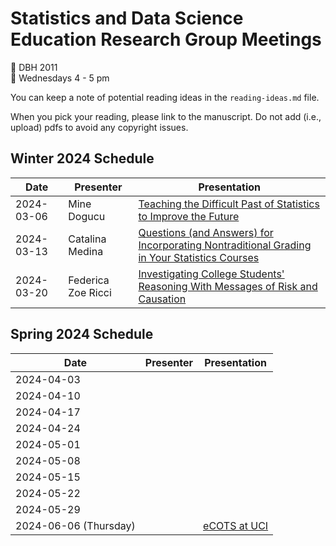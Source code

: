# Statistics and Data Science Education Research Group Meetings

:pushpin: DBH 2011   
:calendar: Wednesdays 4 - 5 pm

You can keep a note of potential reading ideas in the `reading-ideas.md` file. 

When you pick your reading, please link to the manuscript. Do not add (i.e., upload) pdfs to avoid any copyright issues. 

## Winter 2024 Schedule

| Date | Presenter | Presentation |
|------|-----------|---------|
|2024-03-06   |Mine Dogucu           | [Teaching the Difficult Past of Statistics to Improve the Future](https://www.tandfonline.com/doi/full/10.1080/26939169.2023.2224407)        |
| 2024-03-13    | Catalina Medina           | [Questions (and Answers) for Incorporating Nontraditional Grading in Your Statistics Courses](https://doi.org/10.1080/26939169.2023.2277851)        |
| 2024-03-20     | Federica Zoe Ricci          | [Investigating College Students' Reasoning With Messages of Risk and Causation](https://doi.org/10.1080/10691898.2018.1456989)        |

## Spring 2024 Schedule

| Date | Presenter | Presentation |
|------|-----------|---------|
| 2024-04-03 | |   |
| 2024-04-10     |  |         |
| 2024-04-17 |     |         |
| 2024-04-24 |     |         |
| 2024-05-01 |     |         |
| 2024-05-08 |     |         |
| 2024-05-15 |     |         |
| 2024-05-22 |     |         |
| 2024-05-29 |     |         |
| 2024-06-06 (Thursday) |   |[eCOTS at UCI](https://www.stat.uci.edu/eCOTS/)         |
